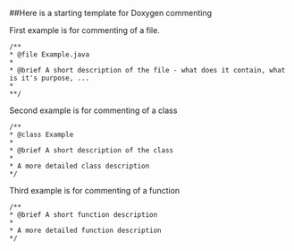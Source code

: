 ##Here is a starting template for Doxygen commenting

First example is for commenting of a file.
```
/** 
* @file Example.java 
* 
* @brief A short description of the file - what does it contain, what is it's purpose, ... 
* 
**/
```
Second example is for commenting of a class
```
/** 
* @class Example 
* 
* @brief A short description of the class 
* 
* A more detailed class description 
*/ 
```
Third example is for commenting of a function
```
/** 
* @brief A short function description 
* 
* A more detailed function description 
*/ 
```
